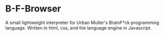 B-F-Browser
===========

A small lightweight interpreter for Urban Muller's BrainF*ck programming language.
Written in html, css, and the language engine in Javascript.
